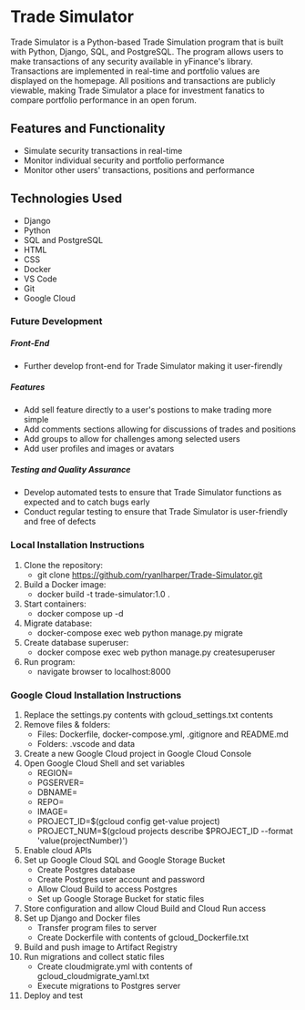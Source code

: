 # Trade Simulator
Trade Simulator is a Python-based Trade Simulation program that is built with Python, Django, SQL, and PostgreSQL. The program allows users to make transactions of any security available in yFinance's library. Transactions are implemented in real-time and portfolio values are displayed on the homepage. All positions and transactions are publicly viewable, making Trade Simulator a place for investment fanatics to compare portfolio performance in an open forum. 

## Features and Functionality
- Simulate security transactions in real-time
- Monitor individual security and portfolio performance
- Monitor other users' transactions, positions and performance

## Technologies Used
- Django
- Python
- SQL and PostgreSQL
- HTML
- CSS
- Docker
- VS Code
- Git
- Google Cloud

### Future Development
##### Front-End 
- Further develop front-end for Trade Simulator making it user-firendly
##### Features
- Add sell feature directly to a user's postions to make trading more simple
- Add comments sections allowing for discussions of trades and positions
- Add groups to allow for challenges among selected users
- Add user profiles and images or avatars
##### Testing and Quality Assurance
- Develop automated tests to ensure that Trade Simulator functions as expected and to catch bugs early
- Conduct regular testing to ensure that Trade Simulator is user-friendly and free of defects

### Local Installation Instructions
1. Clone the repository: 
	- git clone https://github.com/ryanlharper/Trade-Simulator.git
2. Build a Docker image:
	- docker build -t trade-simulator:1.0 .
3. Start containers: 
	- docker compose up -d
4. Migrate database: 
	- docker-compose exec web python manage.py migrate
5. Create database superuser: 
	- docker compose exec web python manage.py createsuperuser
6. Run program:
	- navigate browser to localhost:8000

### Google Cloud Installation Instructions
1. Replace the settings.py contents with gcloud_settings.txt contents
2. Remove files & folders:
	- Files: Dockerfile, docker-compose.yml, .gitignore and README.md 
	- Folders: .vscode and data
3. Create a new Google Cloud project in Google Cloud Console
4. Open Google Cloud Shell and set variables
	- REGION= 
	- PGSERVER=
	- DBNAME= 
	- REPO= 
	- IMAGE= 
	- PROJECT_ID=$(gcloud config get-value project)
	- PROJECT_NUM=$(gcloud projects describe $PROJECT_ID --format 'value(projectNumber)')
5. Enable cloud APIs
6. Set up Google Cloud SQL and Google Storage Bucket
	- Create Postgres database
	- Create Postgres user account and password
	- Allow Cloud Build to access Postgres
	- Set up Google Storage Bucket for static files
7. Store configuration and allow Cloud Build and Cloud Run access
8. Set up Django and Docker files
	- Transfer program files to server 
	- Create Dockerfile with contents of gcloud_Dockerfile.txt
9. Build and push image to Artifact Registry
10. Run migrations and collect static files
	- Create cloudmigrate.yml with contents of gcloud_cloudmigrate_yaml.txt
	- Execute migrations to Postgres server
11. Deploy and test 